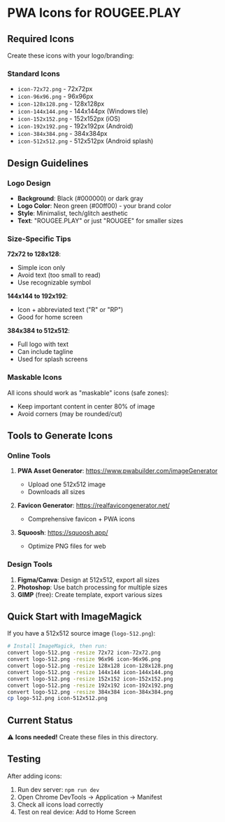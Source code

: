 # PWA Icons for ROUGEE.PLAY

## Required Icons

Create these icons with your logo/branding:

### Standard Icons
- `icon-72x72.png` - 72x72px
- `icon-96x96.png` - 96x96px
- `icon-128x128.png` - 128x128px
- `icon-144x144.png` - 144x144px (Windows tile)
- `icon-152x152.png` - 152x152px (iOS)
- `icon-192x192.png` - 192x192px (Android)
- `icon-384x384.png` - 384x384px
- `icon-512x512.png` - 512x512px (Android splash)

## Design Guidelines

### Logo Design
- **Background**: Black (#000000) or dark gray
- **Logo Color**: Neon green (#00ff00) - your brand color
- **Style**: Minimalist, tech/glitch aesthetic
- **Text**: "ROUGEE.PLAY" or just "ROUGEE" for smaller sizes

### Size-Specific Tips

**72x72 to 128x128**: 
- Simple icon only
- Avoid text (too small to read)
- Use recognizable symbol

**144x144 to 192x192**:
- Icon + abbreviated text ("R" or "RP")
- Good for home screen

**384x384 to 512x512**:
- Full logo with text
- Can include tagline
- Used for splash screens

### Maskable Icons
All icons should work as "maskable" icons (safe zones):
- Keep important content in center 80% of image
- Avoid corners (may be rounded/cut)

## Tools to Generate Icons

### Online Tools
1. **PWA Asset Generator**: https://www.pwabuilder.com/imageGenerator
   - Upload one 512x512 image
   - Downloads all sizes

2. **Favicon Generator**: https://realfavicongenerator.net/
   - Comprehensive favicon + PWA icons

3. **Squoosh**: https://squoosh.app/
   - Optimize PNG files for web

### Design Tools
1. **Figma/Canva**: Design at 512x512, export all sizes
2. **Photoshop**: Use batch processing for multiple sizes
3. **GIMP** (free): Create template, export various sizes

## Quick Start with ImageMagick

If you have a 512x512 source image (`logo-512.png`):

```bash
# Install ImageMagick, then run:
convert logo-512.png -resize 72x72 icon-72x72.png
convert logo-512.png -resize 96x96 icon-96x96.png
convert logo-512.png -resize 128x128 icon-128x128.png
convert logo-512.png -resize 144x144 icon-144x144.png
convert logo-512.png -resize 152x152 icon-152x152.png
convert logo-512.png -resize 192x192 icon-192x192.png
convert logo-512.png -resize 384x384 icon-384x384.png
cp logo-512.png icon-512x512.png
```

## Current Status
⚠️ **Icons needed!** Create these files in this directory.

## Testing
After adding icons:
1. Run dev server: `npm run dev`
2. Open Chrome DevTools → Application → Manifest
3. Check all icons load correctly
4. Test on real device: Add to Home Screen

